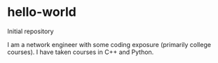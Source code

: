 # hello-world
Initial repository 

I am a network engineer with some coding exposure (primarily college courses). I have taken courses in C++ and Python.

